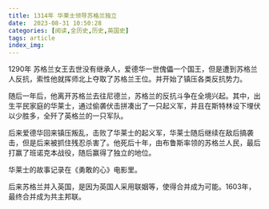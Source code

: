 ```yaml
---
title: 1314年 华莱士领导苏格兰独立
date:  2023-08-31 10:50:28
categories: [阅读,全历史,历史,英国史]
tags: article
index_img: 
---
```


1290年 苏格兰女王去世没有继承人，爱德华一世傀儡一个国王，但是遭到苏格兰人反抗，索性他就挥师北上夺取了苏格兰王位。并开始了镇压各类反抗势力。

随后一年后，他离开苏格兰去往尼德兰，苏格兰的反抗斗争在全境兴起。其中，出生平民家庭的华莱士，通过偷袭伏击拼凑出了一只起义军，并且在斯特林设下埋伏以少胜多，全歼了英格兰的一只军队。

后来爱德华回来镇压叛乱，击败了华莱士的起义军，华莱士随后继续在敌后搞袭击，但是后来被抓住残忍杀害了。他死后十年，由布鲁斯率领的苏格兰人民，最后打赢了班诺克本战役，随后赢得了独立的地位。

华莱士的故事记录在《勇敢的心》电影里。

后来苏格兰并入英国，是因为英国人采用联姻等，使得合并成为可能。1603年，最终合并成为共主邦联。
